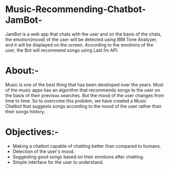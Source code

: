 # Music-Recommending-Chatbot-JamBot-
JamBot is a web app that chats with the user and on the basis of the chats, the emotion(mood) of the user will be detected using IBM Tone Analyzer, and it will be displayed on the screen. According to the emotions of the user, the Bot will recommend songs using Last.fm API.

# About:-
Music is one of the best thing that has been developed over the years. Most of the music apps has an algorithm that recommends songs to the user on the basis of their previous searches. But the mood of the user changes from time to time. So to overcome this problem, we have created a Music Chatbot that suggests songs according to the mood of the user rather than their songs history.

# Objectives:-
- Making a chatbot capable of chatting better than compared to humans.
- Detection of the user's mood.
- Suggesting good songs based on their emotions after chatting.
- Simple interface for the user to understand.

